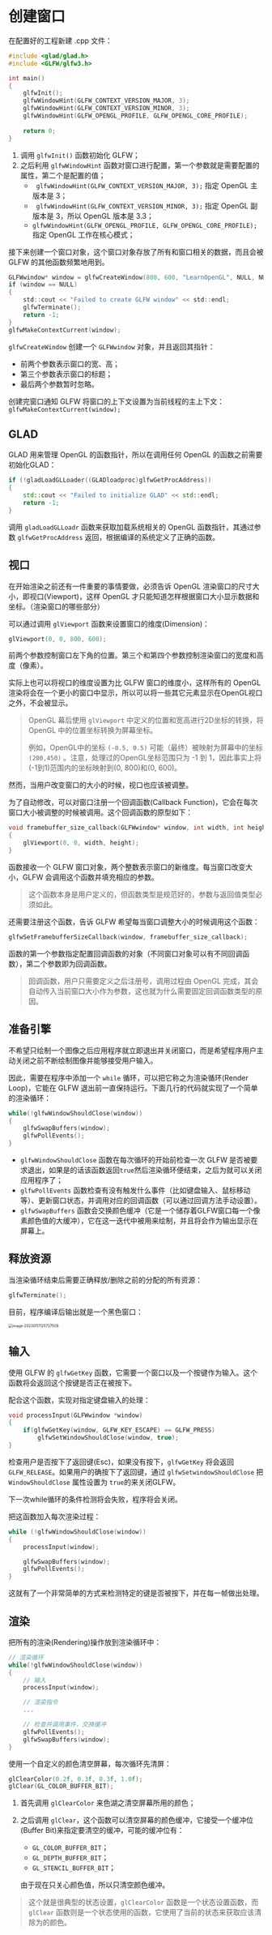 # 创建窗口

在配置好的工程新建 .cpp 文件：

````c++
#include <glad/glad.h>
#include <GLFW/glfw3.h>

int main()
{
    glfwInit();
    glfwWindowHint(GLFW_CONTEXT_VERSION_MAJOR, 3);
    glfwWindowHint(GLFW_CONTEXT_VERSION_MINOR, 3);
    glfwWindowHint(GLFW_OPENGL_PROFILE, GLFW_OPENGL_CORE_PROFILE);
    
    return 0;
}
````

1. 调用 `glfwInit()` 函数初始化 GLFW；
2. 之后利用 `glfwWindowHint` 函数对窗口进行配置，第一个参数就是需要配置的属性，第二个是配置的值；
   - ` glfwWindowHint(GLFW_CONTEXT_VERSION_MAJOR, 3);` 指定 OpenGL 主版本是 3；
   - ` glfwWindowHint(GLFW_CONTEXT_VERSION_MINOR, 3);` 指定 OpenGL 副版本是 3，所以 OpenGL 版本是 3.3；
   - `glfwWindowHint(GLFW_OPENGL_PROFILE, GLFW_OPENGL_CORE_PROFILE);` 指定 OpenGL 工作在核心模式；

接下来创建一个窗口对象，这个窗口对象存放了所有和窗口相关的数据，而且会被 GLFW 的其他函数频繁地用到。

````c
GLFWwindow* window = glfwCreateWindow(800, 600, "LearnOpenGL", NULL, NULL);
if (window == NULL)
{
    std::cout << "Failed to create GLFW window" << std::endl;
    glfwTerminate();
    return -1;
}
glfwMakeContextCurrent(window);
````

`glfwCreateWindow` 创建一个 `GLFWwindow` 对象，并且返回其指针：

- 前两个参数表示窗口的宽、高；
- 第三个参数表示窗口的标题；
- 最后两个参数暂时忽略。

创建完窗口通知 GLFW 将窗口的上下文设置为当前线程的主上下文：`glfwMakeContextCurrent(window);`



## GLAD

GLAD 用来管理 OpenGL 的函数指针，所以在调用任何 OpenGL 的函数之前需要初始化GLAD：

```c++
if (!gladLoadGLLoader((GLADloadproc)glfwGetProcAddress))
{
    std::cout << "Failed to initialize GLAD" << std::endl;
    return -1;
}
```

调用 `gladLoadGLLoadr` 函数来获取加载系统相关的 OpenGL 函数指针，其通过参数 `glfwGetProcAddress` 返回，根据编译的系统定义了正确的函数。



## 视口

在开始渲染之前还有一件重要的事情要做，必须告诉 OpenGL 渲染窗口的尺寸大小，即视口(Viewport)，这样 OpenGL 才只能知道怎样根据窗口大小显示数据和坐标。（渲染窗口的哪些部分）

可以通过调用 `glViewport` 函数来设置窗口的维度(Dimension)：

````c++
glViewport(0, 0, 800, 600);
````

前两个参数控制窗口左下角的位置。第三个和第四个参数控制渲染窗口的宽度和高度（像素）。

实际上也可以将视口的维度设置为比 GLFW  窗口的维度小，这样所有的 OpenGL 渲染将会在一个更小的窗口中显示，所以可以将一些其它元素显示在OpenGL视口之外，不会被显示。

> OpenGL 幕后使用 `glViewport` 中定义的位置和宽高进行2D坐标的转换，将OpenGL 中的位置坐标转换为屏幕坐标。
>
> 例如，OpenGL中的坐标 `(-0.5, 0.5)` 可能（最终）被映射为屏幕中的坐标`(200,450)` 。注意，处理过的OpenGL坐标范围只为 -1 到 1，因此事实上将(-1到1)范围内的坐标映射到(0, 800)和(0, 600)。

然而，当用户改变窗口的大小的时候，视口也应该被调整。

为了自动修改，可以对窗口注册一个回调函数(Callback Function)，它会在每次窗口大小被调整的时候被调用。这个回调函数的原型如下：

````c++
void framebuffer_size_callback(GLFWwindow* window, int width, int height)
{
    glViewport(0, 0, width, height);
}
````

函数接收一个 GLFW 窗口对象，两个整数表示窗口的新维度。每当窗口改变大小，GLFW 会调用这个函数并填充相应的参数。

> 这个函数本身是用户定义的，但函数类型是规范好的，参数与返回值类型必须如此。

还需要注册这个函数，告诉 GLFW 希望每当窗口调整大小的时候调用这个函数：

````c++
glfwSetFramebufferSizeCallback(window, framebuffer_size_callback);
````

函数的第一个参数指定配置回调函数的对象（不同窗口对象可以有不同回调函数），第二个参数即为回调函数。

> 回调函数，用户只需要定义之后注册号，调用过程由 OpenGL 完成，其会自动传入当前窗口大小作为参数，这也就为什么需要固定回调函数类型的原因。



## 准备引擎

不希望只绘制一个图像之后应用程序就立即退出并关闭窗口，而是希望程序用户主动关闭之前不断绘制图像并能够接受用户输入。

因此，需要在程序中添加一个 `while` 循环，可以把它称之为渲染循环(Render Loop)，它能在 GLFW 退出前一直保持运行。下面几行的代码就实现了一个简单的渲染循环：

````c++
while(!glfwWindowShouldClose(window))
{
    glfwSwapBuffers(window);
    glfwPollEvents();    
}
````

- `glfwWindowShouldClose` 函数在每次循环的开始前检查一次 GLFW 是否被要求退出，如果是的话该函数返回`true`然后渲染循环便结束，之后为就可以关闭应用程序了；
- `glfwPollEvents` 函数检查有没有触发什么事件（比如键盘输入、鼠标移动等）、更新窗口状态，并调用对应的回调函数（可以通过回调方法手动设置）。
- `glfwSwapBuffers` 函数会交换颜色缓冲（它是一个储存着GLFW窗口每一个像素颜色值的大缓冲），它在这一迭代中被用来绘制，并且将会作为输出显示在屏幕上。



## 释放资源

当渲染循环结束后需要正确释放/删除之前的分配的所有资源：

````c++
glfwTerminate();
````

目前，程序编译后输出就是一个黑色窗口：

<img src="pics/3-创建窗口.assets/image-20230117125727509.png" alt="image-20230117125727509" style="zoom: 50%;" />



## 输入

使用 GLFW 的 `glfwGetKey` 函数，它需要一个窗口以及一个按键作为输入。这个函数将会返回这个按键是否正在被按下。

配合这个函数，实现对指定键盘输入的处理：

````c++
void processInput(GLFWwindow *window)
{
    if(glfwGetKey(window, GLFW_KEY_ESCAPE) == GLFW_PRESS)
        glfwSetWindowShouldClose(window, true);
}
````

检查用户是否按下了返回键(Esc)，如果没有按下，`glfwGetKey` 将会返回`GLFW_RELEASE`。如果用户的确按下了返回键，通过 `glfwSetwindowShouldClose` 把 `WindowShouldClose` 属性设置为 `true`的来关闭GLFW。

下一次while循环的条件检测将会失败，程序将会关闭。

把这函数加入每次渲染过程：

````c++
while (!glfwWindowShouldClose(window))
{
    processInput(window);

    glfwSwapBuffers(window);
    glfwPollEvents();
}
````

这就有了一个非常简单的方式来检测特定的键是否被按下，并在每一帧做出处理。



## 渲染

把所有的渲染(Rendering)操作放到渲染循环中：

````c++
// 渲染循环
while(!glfwWindowShouldClose(window))
{
    // 输入
    processInput(window);

    // 渲染指令
    ...

    // 检查并调用事件，交换缓冲
    glfwPollEvents();
    glfwSwapBuffers(window);
}
````

使用一个自定义的颜色清空屏幕，每次循环先清屏：

````c++
glClearColor(0.2f, 0.3f, 0.3f, 1.0f);
glClear(GL_COLOR_BUFFER_BIT);
````

1. 首先调用 `glClearColor` 来色湖之清空屏幕所用的颜色；

2. 之后调用 `glClear`，这个函数可以清空屏幕的颜色缓冲，它接受一个缓冲位(Buffer Bit)来指定要清空的缓冲，可能的缓冲位有：

   - `GL_COLOR_BUFFER_BIT`；
   - `GL_DEPTH_BUFFER_BIT`；
   - `GL_STENCIL_BUFFER_BIT`；

   由于现在只关心颜色值，所以只清空颜色缓冲。

> 这个就是很典型的状态设置，`glClearColor` 函数是一个状态设置函数，而`glClear` 函数则是一个状态使用的函数，它使用了当前的状态来获取应该清除为的颜色。

